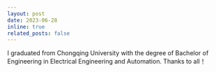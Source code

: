 ```yaml
---
layout: post
date: 2023-06-28
inline: true
related_posts: false
---
```


I graduated from Chongqing University with the degree of Bachelor of Engineering in Electrical Engineering and Automation. Thanks to all！
